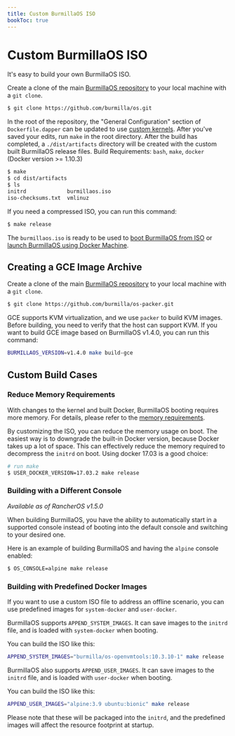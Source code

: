 ```yaml
---
title: Custom BurmillaOS ISO
bookToc: true
---
```

# Custom BurmillaOS ISO

It's easy to build your own BurmillaOS ISO.

Create a clone of the main [BurmillaOS repository](https://github.com/burmilla/os) to your local machine with a `git clone`.

```bash
$ git clone https://github.com/burmilla/os.git
```

In the root of the repository, the "General Configuration" section of `Dockerfile.dapper` can be updated to use [custom kernels](/docs/installation/custom-builds/custom-kernels).
After you've saved your edits, run `make` in the root directory. After the build has completed, a `./dist/artifacts` directory will be created with the custom built BurmillaOS release files.
Build Requirements: `bash`, `make`, `docker` (Docker version >= 1.10.3)

```bash
$ make
$ cd dist/artifacts
$ ls
initrd             burmillaos.iso
iso-checksums.txt  vmlinuz
```

If you need a compressed ISO, you can run this command:

```bash
$ make release
```

The `burmillaos.iso` is ready to be used to [boot BurmillaOS from ISO](/docs/installation/workstation/boot-from-iso) or [launch BurmillaOS using Docker Machine](/docs/installation/workstation/docker-machine).

## Creating a GCE Image Archive

Create a clone of the main [BurmillaOS repository](https://github.com/burmilla/os) to your local machine with a `git clone`.

```bash
$ git clone https://github.com/burmilla/os-packer.git
```

GCE supports KVM virtualization, and we use `packer` to build KVM images. Before building, you need to verify that the host can support KVM.
If you want to build GCE image based on BurmillaOS v1.4.0, you can run this command:

```bash
BURMILLAOS_VERSION=v1.4.0 make build-gce
```

## Custom Build Cases

### Reduce Memory Requirements

With changes to the kernel and built Docker, BurmillaOS booting requires more memory. For details, please refer to the [memory requirements](#hardware-requirements).

By customizing the ISO, you can reduce the memory usage on boot. The easiest way is to downgrade the built-in Docker version, because Docker takes up a lot of space.
This can effectively reduce the memory required to decompress the `initrd` on boot. Using docker 17.03 is a good choice:

```bash
# run make
$ USER_DOCKER_VERSION=17.03.2 make release
```

### Building with a Different Console

_Available as of RancherOS v1.5.0_

When building BurmillaOS, you have the ability to automatically start in a supported console instead of booting into the default console and switching to your desired one.

Here is an example of building BurmillaOS and having the `alpine` console enabled:

```bash
$ OS_CONSOLE=alpine make release
```

### Building with Predefined Docker Images

If you want to use a custom ISO file to address an offline scenario, you can use predefined images for `system-docker` and `user-docker`.

BurmillaOS supports `APPEND_SYSTEM_IMAGES`. It can save images to the `initrd` file, and is loaded with `system-docker` when booting.

You can build the ISO like this:

```bash
APPEND_SYSTEM_IMAGES="burmilla/os-openvmtools:10.3.10-1" make release
```

BurmillaOS also supports `APPEND_USER_IMAGES`. It can save images to the `initrd` file, and is loaded with `user-docker` when booting.

You can build the ISO like this:

```bash
APPEND_USER_IMAGES="alpine:3.9 ubuntu:bionic" make release
```

Please note that these will be packaged into the `initrd`, and the predefined images will affect the resource footprint at startup.
